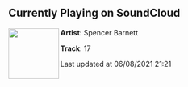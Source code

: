 ## Currently Playing on SoundCloud

[<img align="left" width="100" src="https://i1.sndcdn.com/artworks-000493147314-5jp38e-t500x500.jpg">](https://soundcloud.com/spencerbarnettmusic/seventeen)

**Artist**: Spencer Barnett 

**Track**: 17

Last updated at 06/08/2021 21:21
